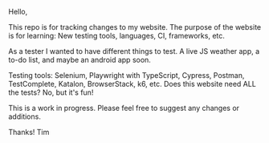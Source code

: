 Hello,

This repo is for tracking changes to my website. The purpose of the website is for learning: New testing tools, languages, CI, frameworks, etc. 

As a tester I wanted to have different things to test. A live JS weather app, a to-do list, and maybe an android app soon. 

Testing tools: Selenium, Playwright with TypeScript, Cypress, Postman, TestComplete, Katalon, BrowserStack, k6, etc. Does this website need ALL the tests? No, but it's fun!

This is a work in progress. Please feel free to suggest any changes or additions. 

Thanks!
Tim
